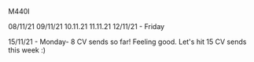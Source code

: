 M440I 

08/11/21
09/11/21
10.11.21
11.11.21
12/11/21 - Friday 

15/11/21 - Monday- 8 CV sends so far! Feeling good. Let's hit 15 CV sends this week :)
